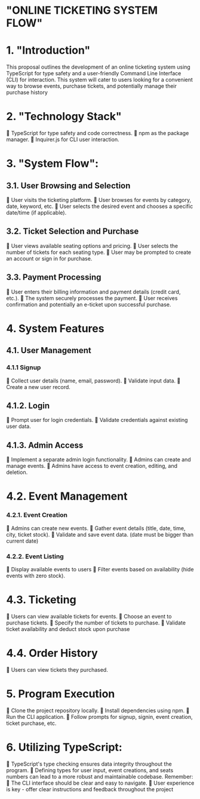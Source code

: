 #                         "ONLINE TICKETING SYSTEM FLOW"
# 1. "Introduction"
 This proposal outlines the development of an online 
ticketing system using TypeScript for type safety and a user-friendly Command Line 
Interface (CLI) for interaction. This system will cater to users looking for a 
convenient way to browse events, purchase tickets, and potentially manage their 
purchase history

# 2. "Technology Stack"
 TypeScript for type safety and code correctness.
 npm as the package manager.
 Inquirer.js for CLI user interaction.

# 3. "System Flow":
## 3.1. User Browsing and Selection
 User visits the ticketing platform.
 User browses for events by category, date, keyword, etc.
 User selects the desired event and chooses a specific date/time (if 
applicable).

## 3.2. Ticket Selection and Purchase
 User views available seating options and pricing.
 User selects the number of tickets for each seating type.
 User may be prompted to create an account or sign in for purchase.
## 3.3. Payment Processing
 User enters their billing information and payment details (credit card, etc.).
 The system securely processes the payment.
 User receives confirmation and potentially an e-ticket upon successful 
purchase.

# 4. System Features
## 4.1. User Management
### 4.1.1 Signup
 Collect user details (name, email, password).
 Validate input data.
 Create a new user record.
## 4.1.2. Login
 Prompt user for login credentials.
 Validate credentials against existing user data.
## 4.1.3. Admin Access
 Implement a separate admin login functionality.
 Admins can create and manage events.
 Admins have access to event creation, editing, and deletion.
# 4.2. Event Management
### 4.2.1. Event Creation
 Admins can create new events.
 Gather event details (title, date, time, city, ticket stock).
 Validate and save event data. (date must be bigger than current date)
### 4.2.2. Event Listing
 Display available events to users
 Filter events based on availability (hide events with zero stock).
# 4.3. Ticketing
 Users can view available tickets for events.
 Choose an event to purchase tickets.
 Specify the number of tickets to purchase.
 Validate ticket availability and deduct stock upon purchase

# 4.4. Order History
 Users can view tickets they purchased.

# 5. Program Execution
 Clone the project repository locally.
 Install dependencies using npm.
 Run the CLI application.
 Follow prompts for signup, signin, event creation, ticket purchase, etc.

# 6. Utilizing TypeScript:
 TypeScript's type checking ensures data integrity throughout the program.
 Defining types for user input, event creations, and seats numbers can lead 
to a more robust and maintainable codebase.
Remember:
 The CLI interface should be clear and easy to navigate.
 User experience is key - offer clear instructions and feedback throughout 
the project





